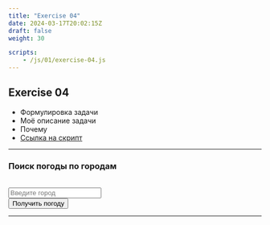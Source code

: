 ```yaml
---
title: "Exercise 04"
date: 2024-03-17T20:02:15Z
draft: false
weight: 30

scripts:
    - /js/01/exercise-04.js
---
```


## Exercise 04

* Формулировка задачи
* Моё описание задачи
* Почему
* [Ссылка на скрипт](/js/01/exercise-04-wheather.js)

---
<h3>Поиск погоды по городам</h3>
<br>
<input type="text" id="city-input" placeholder="Введите город">
<br>
<button class="button button-success" onclick="loadWeather()">Получить погоду</button>
<br>
<div id="weather" class="panel panel-notice" style="display: none"></div>

---